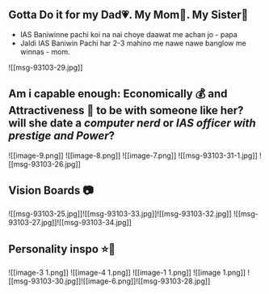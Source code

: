 ## Gotta Do it for my Dad💗. My Mom💞. My Sister💝

* IAS Baniwinne pachi koi na nai choye daawat me achan jo - papa
* Jaldi IAS Baniwin Pachi har 2-3 mahino me nawe nawe banglow me winnas - mom.

![[msg-93103-29.jpg]]

## Am i capable enough: Economically 💰 and Attractiveness 👦 to be with someone like her? will she date a *computer nerd* or *IAS officer with prestige and Power*? 
![[image-9.png]]
![[image-8.png]]
![[image-7.png]]
![[msg-93103-31-1.jpg]]
![[msg-93103-26.jpg]]

## Vision Boards 📷
![[msg-93103-25.jpg]]![[msg-93103-33.jpg]]![[msg-93103-32.jpg]]
![[msg-93103-27.jpg]]![[msg-93103-34.jpg]]
## Personality inspo ⭐🌃

![[image-3 1.png]]
![[image-4 1.png]]
![[image-1 1.png]]
![[image 1.png]]
![[msg-93103-30.jpg]]![[image-6.png]]![[msg-93103-28.jpg]]